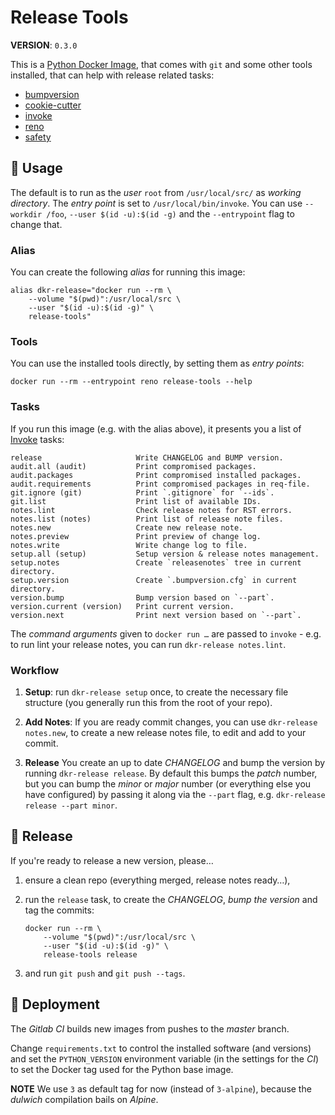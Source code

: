 # Release Tools

**VERSION**: `0.3.0`

This is a [Python Docker Image][], that comes with `git` and some other tools
installed, that can help with release related tasks:

-   [bumpversion]
-   [cookie-cutter]
-   [invoke]
-   [reno]
-   [safety]

## 🚸 Usage

The default is to run as the _user_ `root` from `/usr/local/src/` as _working
directory_. The _entry point_ is set to `/usr/local/bin/invoke`. You can use
`--workdir /foo`, `--user $(id -u):$(id -g)` and the `--entrypoint` flag to
change that.

### Alias

You can create the following _alias_ for running this image:

```shell
alias dkr-release="docker run --rm \
    --volume "$(pwd)":/usr/local/src \
    --user "$(id -u):$(id -g)" \
    release-tools"
```

### Tools

You can use the installed tools directly, by setting them as _entry points_:

```shell
docker run --rm --entrypoint reno release-tools --help
```

### Tasks

If you run this image (e.g. with the alias above), it presents you a list of
[Invoke] tasks:

    release                     Write CHANGELOG and BUMP version.
    audit.all (audit)           Print compromised packages.
    audit.packages              Print compromised installed packages.
    audit.requirements          Print compromised packages in req-file.
    git.ignore (git)            Print `.gitignore` for `--ids`.
    git.list                    Print list of available IDs.
    notes.lint                  Check release notes for RST errors.
    notes.list (notes)          Print list of release note files.
    notes.new                   Create new release note.
    notes.preview               Print preview of change log.
    notes.write                 Write change log to file.
    setup.all (setup)           Setup version & release notes management.
    setup.notes                 Create `releasenotes` tree in current directory.
    setup.version               Create `.bumpversion.cfg` in current directory.
    version.bump                Bump version based on `--part`.
    version.current (version)   Print current version.
    version.next                Print next version based on `--part`.

The _command arguments_ given to `docker run …` are passed to `invoke` - e.g. to
run lint your release notes, you can run `dkr-release notes.lint`.

### Workflow

1. **Setup**: run `dkr-release setup` once, to create the necessary file
   structure (you generally run this from the root of your repo).

2. **Add Notes**: If you are ready commit changes, you can use
   `dkr-release notes.new`, to create a new release notes file, to edit and add
   to your commit.

3. **Release** You create an up to date _CHANGELOG_ and bump the version by
   running `dkr-release release`. By default this bumps the _patch_ number, but
   you can bump the _minor_ or _major_ number (or everything else you have
   configured) by passing it along via the `--part` flag, e.g.
   `dkr-release release --part minor`.

## 🔖 Release

If you're ready to release a new version, please…

1. ensure a clean repo (everything merged, release notes ready…),

2. run the `release` task, to create the _CHANGELOG_, _bump the version_
   and tag the commits:

    ```shell
    docker run --rm \
        --volume "$(pwd)":/usr/local/src \
        --user "$(id -u):$(id -g)" \
        release-tools release
    ```

3. and run `git push` and `git push --tags`.

## 🚀 Deployment

The _Gitlab CI_ builds new images from pushes to the _master_ branch.

Change `requirements.txt` to control the installed software (and versions) and
set the `PYTHON_VERSION` environment variable (in the settings for the _CI_) to
set the Docker tag used for the Python base image.

**NOTE** We use `3` as default tag for now (instead of `3-alpine`), because the
_dulwich_ compilation bails on _Alpine_.

[bumpversion]: https://github.com/c4urself/bump2version
[cookie-cutter]: https://pypi.org/project/cookiecutter/
[invoke]: https://pypi.org/project/invoke/
[python docker image]: https://hub.docker.com/_/python
[reno]: https://pypi.org/project/reno/
[safety]: https://pypi.org/project/safety/
